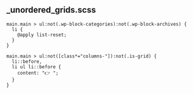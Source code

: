 ## _unordered_grids.scss

``` (scss)
main.main > ul:not(.wp-block-categories):not(.wp-block-archives) {
  li {
    @apply list-reset;
  }
}

main.main > ul:not([class*="columns-"]):not(.is-grid) {
  li::before,
  li ul li::before {
    content: "👉 ";
  }
}
```